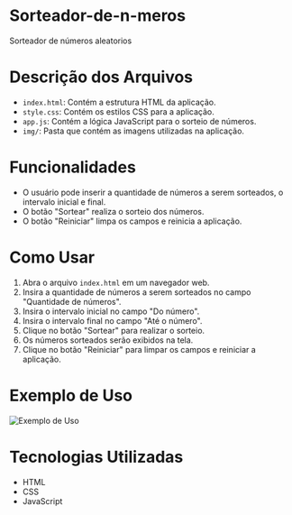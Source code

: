 # Sorteador-de-n-meros
Sorteador de números aleatorios

# Descrição dos Arquivos

- `index.html`: Contém a estrutura HTML da aplicação.
- `style.css`: Contém os estilos CSS para a aplicação.
- `app.js`: Contém a lógica JavaScript para o sorteio de números.
- `img/`: Pasta que contém as imagens utilizadas na aplicação.

# Funcionalidades

- O usuário pode inserir a quantidade de números a serem sorteados, o intervalo inicial e final.
- O botão "Sortear" realiza o sorteio dos números.
- O botão "Reiniciar" limpa os campos e reinicia a aplicação.

# Como Usar

1. Abra o arquivo `index.html` em um navegador web.
2. Insira a quantidade de números a serem sorteados no campo "Quantidade de números".
3. Insira o intervalo inicial no campo "Do número".
4. Insira o intervalo final no campo "Até o número".
5. Clique no botão "Sortear" para realizar o sorteio.
6. Os números sorteados serão exibidos na tela.
7. Clique no botão "Reiniciar" para limpar os campos e reiniciar a aplicação.

# Exemplo de Uso

![Exemplo de Uso](img/ia.png)

# Tecnologias Utilizadas

- HTML
- CSS
- JavaScript

